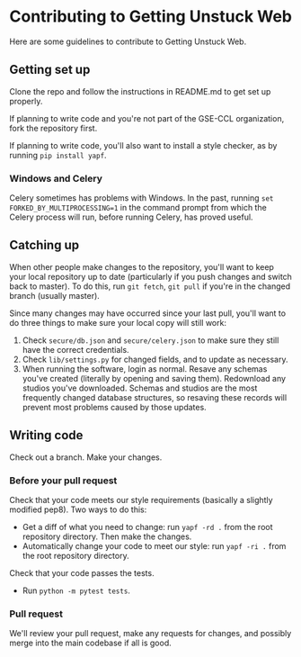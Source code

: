 # Contributing to Getting Unstuck Web

Here are some guidelines to contribute to Getting Unstuck Web.

## Getting set up

Clone the repo and follow the instructions in README.md to get set up properly.

If planning to write code and you're not part of the GSE-CCL organization, fork the repository first.

If planning to write code, you'll also want to install a style checker, as by running `pip install yapf`.

### Windows and Celery

Celery sometimes has problems with Windows. In the past, running `set FORKED_BY_MULTIPROCESSING=1`
in the command prompt from which the Celery process will run, before running Celery, has proved useful.

## Catching up

When other people make changes to the repository, you'll want to keep your local
repository up to date (particularly if you push changes and switch back to master).
To do this, run `git fetch`, `git pull` if you're in the changed branch (usually master).

Since many changes may have occurred since your last pull, you'll want to do three
things to make sure your local copy will still work:

1. Check `secure/db.json` and `secure/celery.json` to make sure they still have the correct credentials.
2. Check `lib/settings.py` for changed fields, and to update as necessary.
3. When running the software, login as normal. Resave any schemas you've created (literally by opening and saving them). Redownload any studios you've downloaded. Schemas and studios are the most frequently changed database structures, so resaving these records will prevent most problems caused by those updates.

## Writing code

Check out a branch. Make your changes.

### Before your pull request

Check that your code meets our style requirements (basically a slightly modified pep8). Two ways to do this:

- Get a diff of what you need to change: run `yapf -rd .` from the root repository directory. Then make the changes.
- Automatically change your code to meet our style: run `yapf -ri .` from the root repository directory.

Check that your code passes the tests.

- Run `python -m pytest tests`.

### Pull request

We'll review your pull request, make any requests for changes, and possibly merge into the main codebase if all is good.

